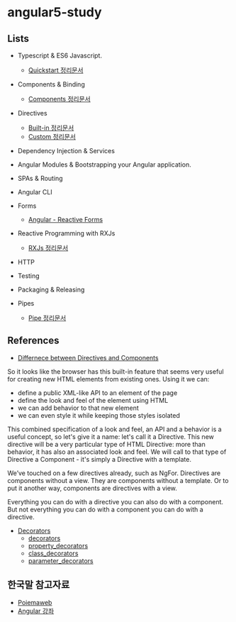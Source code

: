 # angular5-study

## Lists
- Typescript & ES6 Javascript.
  - [Quickstart 정리문서](https://docs.google.com/document/d/1F4xYbzDvnWzuLeVn6yTZ4ZuuQwsBP4InCjNWEEHWP2o/edit)
- Components & Binding
  - [Components 정리문서](https://docs.google.com/document/d/1JzgW9L9SMTE2CN896pu4QQlBQiDq_E5NI49GANLgWJE/edit)
- Directives
  - [Built-in 정리문서](https://docs.google.com/document/d/16xiGaH4VFyYN_FVsJ6Q1gWb2UMYxvOFQegUtvlD-CQI/edit)
  - [Custom 정리문서](https://docs.google.com/document/d/12RrV8NiKb7ZhpDjPSqOEYrShzxjVvdNJvo8-HvkYXeU/edit)
- Dependency Injection & Services
	
- Angular Modules & Bootstrapping your Angular application.

- SPAs & Routing

- Angular CLI

- Forms
	- [Angular - Reactive Forms](https://angular.io/guide/reactive-forms)
- Reactive Programming with RXJs
	- [RXJs 정리문서](https://docs.google.com/document/d/1lq_4U1hR_ajTVqL4wTgX4-0Y4bPm4rH7G-HGJpGky1o/edit)
- HTTP

- Testing

- Packaging & Releasing
- Pipes
	- [Pipe 정리문서](https://docs.google.com/document/d/1sJKgD2DZwDjUViEulWKwTYmjHc9wSLzaDj8d8qHLyls/edit)
## References
- [Differnece between Directives and Components](https://blog.angular-university.io/angular-components-and-directives-for-beginners/)

So it looks like the browser has this built-in feature that seems very useful for creating new HTML elements from existing ones. Using it we can:

- define a public XML-like API to an element of the page
- define the look and feel of the element using HTML
- we can add behavior to that new element
- we can even style it while keeping those styles isolated

This combined specification of a look and feel, an API and a behavior is a useful concept, so let's give it a name: let's call it a Directive. This new directive will be a very particular type of HTML Directive: more than behavior, it has also an associated look and feel. We will call to that type of Directive a Component - it's simply a Directive with a template.



We’ve touched on a few directives already, such as NgFor.
Directives are components without a view. They are components without a template. Or to put it another way, components are directives with a view.
				
Everything you can do with a directive you can also do with a component. But not everything you can do with a component you can do with a directive.



- [Decorators](https://toddmotto.com/angular-decorators)
  - [decorators](https://angular-2-training-book.rangle.io/v/v2.3/handout/features/decorators.html)
  - [property_decorators](https://angular-2-training-book.rangle.io/v/v2.3/handout/features/property_decorators.html)
  - [class_decorators](https://angular-2-training-book.rangle.io/v/v2.3/handout/features/class_decorators.html)
  - [parameter_decorators](https://angular-2-training-book.rangle.io/v/v2.3/handout/features/parameter_decorators.html)
  
## 한국말 참고자료
- [Poiemaweb](https://poiemaweb.com/angular-basics)
- [Angular 강좌](https://moon9342.github.io/angular-lecture-introduction)

